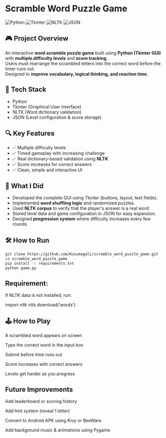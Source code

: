 # Scramble Word Puzzle Game  
![Python](https://img.shields.io/badge/Python-3.8%2B-blue) 
![Tkinter](https://img.shields.io/badge/Tkinter-GUI-green) 
![NLTK](https://img.shields.io/badge/NLTK-NLP-purple)
![JSON](https://img.shields.io/badge/JSON-Config-yellow)

## 🎮 Project Overview  
An interactive **word scramble puzzle game** built using **Python (Tkinter GUI)** with **multiple difficulty levels** and **score tracking**.  
Users must rearrange the scrambled letters into the correct word before the timer runs out.  
Designed to **improve vocabulary, logical thinking, and reaction time.**

## 🧰 Tech Stack  
- Python  
- Tkinter (Graphical User Interface)  
- NLTK (Word dictionary validation)  
- JSON (Level configuration & score storage)

## 🔍 Key Features  
- ✅ Multiple difficulty levels  
- ✅ Timed gameplay with increasing challenge  
- ✅ Real dictionary-based validation using **NLTK**  
- ✅ Score increases for correct answers  
- ✅ Clean, simple and interactive UI  

## 🚀 What I Did  
- Developed the complete GUI using Tkinter (buttons, layout, text fields).  
- Implemented **word shuffling logic** and randomized puzzles.  
- Used **NLTK corpus** to verify that the player's answer is a real word.  
- Stored level data and game configuration in JSON for easy expansion.  
- Designed **progression system** where difficulty increases every few rounds.

## 🛠 How to Run  
```bash
git clone https://github.com/Kusumagali/scramble_word_puzzle_game.git
cd scramble_word_puzzle_game
pip install -r requirements.txt
python game.py

```
## Requirement:
If NLTK data is not installed, run:

import nltk
nltk.download('words')

## 🕹️ How to Play

A scrambled word appears on screen

Type the correct word in the input box

Submit before time runs out

Score increases with correct answers

Levels get harder as you progress

## Future Improvements

Add leaderboard or scoring history

Add hint system (reveal 1 letter)

Convert to Android APK using Kivy or BeeWare

Add background music & animations using Pygame
